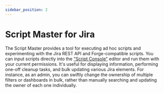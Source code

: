 ```yaml
---
sidebar_position: 2
---
```


# Script Master for Jira 



The Script Master provides a tool for executing ad hoc scripts and experimenting with the Jira REST API and Forge-compatible scripts. You can input scripts directly into the ["Script Console"](./script-console.md) editor and run them with your current permissions. It's useful for displaying information, performing one-off cleanup tasks, and bulk updating various Jira elements. For instance, as an admin, you can swiftly change the ownership of multiple filters or dashboards in bulk, rather than manually searching and updating the owner of each one individually.
